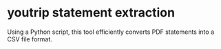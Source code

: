 # youtrip statement extraction
 Using a Python script, this tool efficiently converts PDF statements into a CSV file format.
